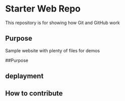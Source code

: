 # Starter Web Repo

This repository is for showing how Git and GitHub work

## Purpose

Sample website with plenty of files for demos


##Purpose


## deplayment


## How to contribute